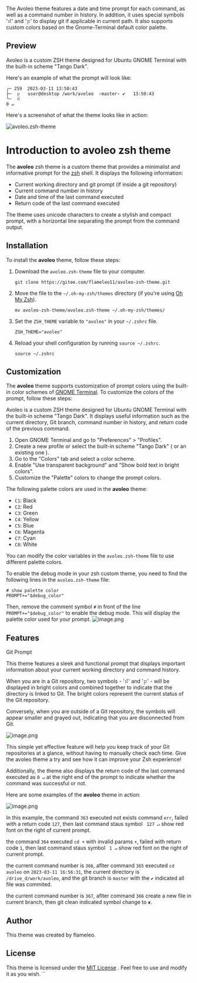

The Avoleo theme features a date and time prompt for each command, as well as a command number in history. In addition, it uses special symbols '⠾' and '⡶' to display git if applicable in current path. It also supports custom colors based on the Gnome-Terminal default color palette.

## Preview

Avoleo is a custom ZSH theme designed for Ubuntu GNOME Terminal with the built-in scheme "Tango Dark".

Here's an example of what the prompt will look like:

```
╭─ 259  2023-03-11 13:50:43
├─  ⡶   user@desktop /work/aveleo  ‹master› ✔   13:50:43
╰─  ⠾                                                                                      0 ↵

```


Here's a screenshot of what the theme looks like in action:

![avoleo.zsh-theme](https://upload-images.jianshu.io/upload_images/4914417-44fc54f2e57f939b.png?imageMogr2/auto-orient/strip%7CimageView2/2/w/1240)

# Introduction to avoleo zsh theme

The **avoleo** zsh theme is a custom theme that provides a minimalist and informative prompt for the [zsh](https://www.zsh.org/) shell. It displays the following information:

- Current working directory and git prompt (if inside a git repository)
- Current command number in history
- Date and time of the last command executed
- Return code of the last command executed

The theme uses unicode characters to create a stylish and compact prompt, with a horizontal line separating the prompt from the command output.

## Installation

To install the **avoleo** theme, follow these steps:

1. Download the `avoleo.zsh-theme` file to your computer.
   ```
   git clone https://gitee.com/flameleo11/avoleo-zsh-theme.git
   ```
2. Move the file to the `~/.oh-my-zsh/themes` directory (if you're using [Oh My Zsh](https://ohmyz.sh/)).
   ```
   mv avoleo-zsh-theme/avoleo.zsh-theme ~/.oh-my-zsh/themes/
   ```
3. Set the `ZSH_THEME` variable to `"avoleo"` in your `~/.zshrc` file.
   ```
   ZSH_THEME="avoleo"
   ```
4. Reload your shell configuration by running `source ~/.zshrc`.
   ```
   source ~/.zshrc
   ```
## Customization

The **avoleo** theme supports customization of prompt colors using the built-in color schemes of [GNOME Terminal](https://help.gnome.org/users/gnome-terminal/stable/). To customize the colors of the prompt, follow these steps:

Avoleo is a custom ZSH theme designed for Ubuntu GNOME Terminal with the built-in scheme "Tango Dark". It displays useful information such as the current directory, Git branch, command number in history, and return code of the previous command.

1. Open GNOME Terminal and go to "Preferences" > "Profiles".
2. Create a new profile or select the built-in scheme "Tango Dark" ( or an existing one ).
3. Go to the "Colors" tab and select a color scheme.
4. Enable "Use transparent background" and "Show bold text in bright colors".
5. Customize the "Palette" colors to change the prompt colors.

The following palette colors are used in the **avoleo** theme:

- `C1`: Black
- `C2`: Red
- `C3`: Green
- `C4`: Yellow
- `C5`: Blue
- `C6`: Magenta
- `C7`: Cyan
- `C8`: White

You can modify the color variables in the `avoleo.zsh-theme` file to use different palette colors.

To enable the debug mode in your zsh custom theme, you need to find the following lines in the `avoleo.zsh-theme` file:

```
# show palette color
PROMPT+="$debug_color"
```

Then, remove the comment symbol `#` in front of the line `PROMPT+="$debug_color"` to enable the debug mode. This will display the palette color used for your prompt.
![image.png](https://upload-images.jianshu.io/upload_images/4914417-a6994086a670826e.png?imageMogr2/auto-orient/strip%7CimageView2/2/w/1240)


## Features

Git Prompt

This theme features a sleek and functional prompt that displays important information about your current working directory and command history.

When you are in a Git repository, two symbols - '⠾' and '⡶' - will be displayed in bright colors and combined together to indicate that the directory is linked to Git. The bright colors represent the current status of the Git repository.

Conversely, when you are outside of a Git repository, the symbols will appear smaller and grayed out, indicating that you are disconnected from Git.

![image.png](https://upload-images.jianshu.io/upload_images/4914417-c573041148bb9992.png?imageMogr2/auto-orient/strip%7CimageView2/2/w/1240)

This simple yet effective feature will help you keep track of your Git repositories at a glance, without having to manually check each time. Give the avoleo theme a try and see how it can improve your Zsh experience!


Additionally, the theme also displays the return code of the last command executed as `0 ↵` at the right end of the prompt to indicate whether the command was successful or not.

Here are some examples of the **avoleo** theme in action:

![image.png](https://upload-images.jianshu.io/upload_images/4914417-28639cc2dab0685b.png?imageMogr2/auto-orient/strip%7CimageView2/2/w/1240)

In this example, the command `363` executed not exists command `err`, failed with a return code `127`, then last command staus symbol ` 127 ↵` show red font on the right of current prompt.

the command `364` executed `cd +` with invalid params `+`, failed with return code `1`, then last command staus symbol ` 1 ↵` show red font on the right of current prompt.


the current command number is `366`, aflter command `365` executed `cd avoleo` on `2023-03-11 16:56:31`, the current directory is `/drive_d/work/avoleo`, and the git branch is `master` with the `✔` indicated all file was commited.

the current command number is `367`, aflter command `366` create a new file in current branch, then git clean indicated symbol change to `✘`.




 ## Author

This theme was created by flameleo.

## License

This theme is licensed under the [MIT License](LICENSE) . Feel free to use and modify it as you wish.
``